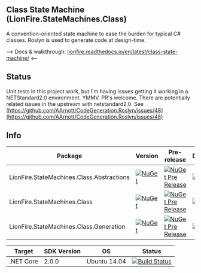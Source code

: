 
## Class State Machine (LionFire.StateMachines.Class) 

A convention-oriented state machine to ease the burden for typical C# classes.  Roslyn is used to generate code at design-time.

--> Docs & walkthrough: [lionfire.readthedocs.io/en/latest/class-state-machine/](https://lionfire.readthedocs.io/en/latest/class-state-machine/index.html) <--

## Status


Unit tests in this project work, but I'm having issues getting it working in a NETStandard2.0 environment. YMMV.  PR's welcome.  There are potentially related issues in the upstream with netstandard2.0.  See [https://github.com/AArnott/CodeGeneration.Roslyn/issues/48](https://github.com/AArnott/CodeGeneration.Roslyn/issues/48)

## Info

Package | Version | Pre-release | Downloads
------- | ------- | ----------- | ---------
LionFire.StateMachines.Class.Abstractions | [![NuGet](https://img.shields.io/nuget/v/LionFire.StateMachines.Class.Abstractions.svg)]() | [![NuGet Pre Release](https://img.shields.io/nuget/vpre/LionFire.StateMachines.Class.Abstractions.svg)]() | [![NuGet](https://img.shields.io/nuget/dt/LionFire.StateMachines.Class.Abstractions.svg)]() 
LionFire.StateMachines.Class | [![NuGet](https://img.shields.io/nuget/v/LionFire.StateMachines.Class.svg)]() | [![NuGet Pre Release](https://img.shields.io/nuget/vpre/LionFire.StateMachines.Class.svg)]() | [![NuGet](https://img.shields.io/nuget/dt/LionFire.StateMachines.Class.svg)]() 
LionFire.StateMachines.Class.Generation | [![NuGet](https://img.shields.io/nuget/v/LionFire.StateMachines.Class.Generation.svg)]() | [![NuGet Pre Release](https://img.shields.io/nuget/vpre/LionFire.StateMachines.Class.Generation.svg)]() | [![NuGet](https://img.shields.io/nuget/dt/LionFire.StateMachines.Class.Generation.svg)]() 

Target    | SDK Version | OS           | Status
--------- | ----------- | ---          | ---
.NET Core | 2.0.0       | Ubuntu 14.04 | [![Build Status](https://travis-ci.org/lionfire/class-state-machine.svg?branch=master)](https://travis-ci.org/lionfire/class-state-machine)


